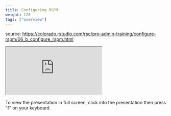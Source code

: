 ```yaml
---
title: Configuring RSPM
weight: 120
tags: ["overview"]
---
```


source: https://colorado.rstudio.com/rsc/pro-admin-training/configure-rspm/06_b_configure_rspm.html

<div class="resp-container">
  <iframe 
    src="https://colorado.rstudio.com/rsc/pro-admin-training/configure-rspm/06_b_configure_rspm.html" 
        class="resp-iframe" 
        gesture="media"  allow="encrypted-media" allowfullscreen>
  </iframe>
</div>


To view the presentation in full screen, click into the presentation then press "f" on your keyboard.

